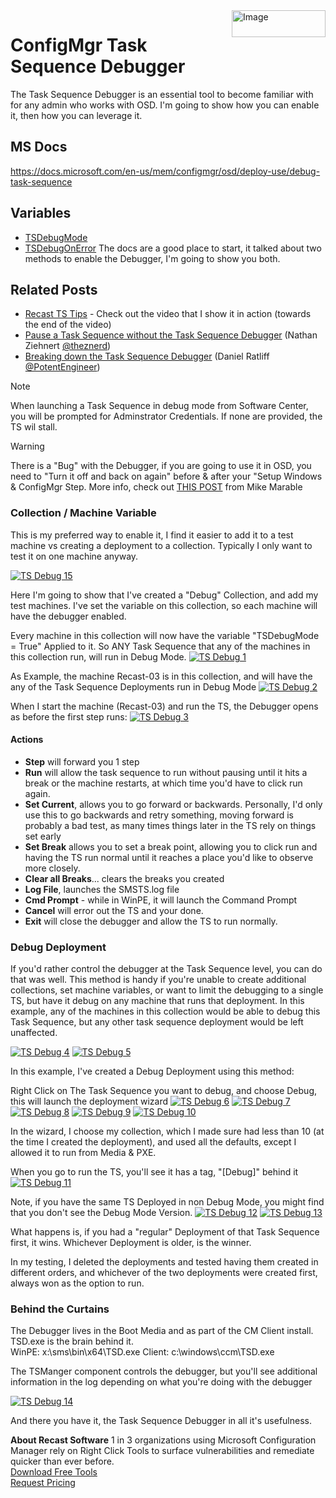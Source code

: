 <img style="float: right;" src="https://www.recastsoftware.com/wp-content/uploads/2021/10/Recast-Logo-Dark_Horizontal.svg"  alt="Image" height="43" width="150">

# ConfigMgr Task Sequence Debugger

The Task Sequence Debugger is an essential tool to become familiar with for any admin who works with OSD.  I'm going to show how you can enable it, then how you can leverage it.

## MS Docs

<https://docs.microsoft.com/en-us/mem/configmgr/osd/deploy-use/debug-task-sequence>

## Variables

- [TSDebugMode](https://docs.microsoft.com/en-us/mem/configmgr/osd/understand/task-sequence-variables#TSDebugMode)
- [TSDebugOnError](https://docs.microsoft.com/en-us/mem/configmgr/osd/understand/task-sequence-variables#TSDebugOnError)
The docs are a good place to start, it talked about two methods to enable the Debugger, I'm going to show you both.

## Related Posts

- [Recast TS Tips](https://www.recastsoftware.com/blog/a-week-of-task-sequence-tips-day-02) - Check out the video that I show it in action (towards the end of the video)
- [Pause a Task Sequence without the Task Sequence Debugger](https://z-nerd.com/blog/2021/01/21-pause-a-ts-without-the-task-sequence-debugger/) (Nathan Ziehnert [@theznerd](https://twitter.com/theznerd))
- [Breaking down the Task Sequence Debugger](http://www.potentengineer.com/breaking-down-the-task-sequence-debugger/) (Daniel Ratliff [@PotentEngineer](https://twitter.com/PotentEngineer))

> [!NOTE]
> When launching a Task Sequence in debug mode from Software Center, you will be prompted for Adminstrator Credentials.  If none are provided, the TS wil stall.

> [!WARNING]
>There is a "Bug" with the Debugger, if you are going to use it in OSD, you need to "Turn it off and back on again" before & after your "Setup Windows & ConfigMgr Step.  More info, check out [THIS POST](https://sccmf12twice.com/2020/04/task-sequence-debugger-hanging-during-oobe/) from Mike Marable

### Collection / Machine Variable

This is my preferred way to enable it, I find it easier to add it to a test machine vs creating a deployment to a collection.  Typically I only want to test it on one machine anyway.

[![TS Debug 15](media/TSDebugger15.png)](media/TSDebugger15.png)

Here I'm going to show that I've created a "Debug" Collection, and add my test machines.  I've set the variable on this collection, so each machine will have the debugger enabled.

Every machine in this collection will now have the variable "TSDebugMode = True" Applied to it.  So ANY Task Sequence that any of the machines in this collection run, will run in Debug Mode.
[![TS Debug 1](media/TSDebugger01.png)](media/TSDebugger01.png)

As Example, the machine Recast-03 is in this collection, and will have the any of the Task Sequence Deployments run in Debug Mode
[![TS Debug 2](media/TSDebugger02.png)](media/TSDebugger02.png)

When I start the machine (Recast-03) and run the TS, the Debugger opens as before the first step runs:
[![TS Debug 3](media/TSDebugger03.png)](media/TSDebugger03.png)

#### Actions

- **Step** will forward you 1 step
- **Run** will allow the task sequence to run without pausing until it hits a break or the machine restarts, at which time you'd have to click run again.
- **Set Current**, allows you to go forward or backwards.  Personally, I'd only use this to go backwards and retry something, moving forward is probably a bad test, as many times things later in the TS rely on things set early
- **Set Break** allows you to set a break point, allowing you to click run and having the TS run normal until it reaches a place you'd like to observe more closely.
- **Clear all Breaks**... clears the breaks you created
- **Log File**, launches the SMSTS.log file
- **Cmd Prompt** - while in WinPE, it will launch the Command Prompt
- **Cancel** will error out the TS and your done.
- **Exit** will close the debugger and allow the TS to run normally.

### Debug Deployment

If you'd rather control the debugger at the Task Sequence level, you can do that was well. This method is handy if you're unable to create additional collections, set machine variables, or want to limit the debugging to a single TS, but have it debug on any machine that runs that deployment.  In this example, any of the machines in this collection would be able to debug this Task Sequence, but any other task sequence deployment would be left unaffected.

[![TS Debug 4](media/TSDebugger04.png)](media/TSDebugger04.png)
[![TS Debug 5](media/TSDebugger05.png)](media/TSDebugger05.png)

In this example, I've created a Debug Deployment using this method:

Right Click on The Task Sequence you want to debug, and choose Debug, this will launch the deployment wizard
[![TS Debug 6](media/TSDebugger06.png)](media/TSDebugger06.png)
[![TS Debug 7](media/TSDebugger07.png)](media/TSDebugger07.png)
[![TS Debug 8](media/TSDebugger08.png)](media/TSDebugger08.png)
[![TS Debug 9](media/TSDebugger09.png)](media/TSDebugger09.png)
[![TS Debug 10](media/TSDebugger10.png)](media/TSDebugger10.png)

In the wizard, I choose my collection, which I made sure had less than 10 (at the time I created the deployment), and used all the defaults, except I allowed it to run from Media & PXE.

When you go to run the TS, you'll see it has a tag, "[Debug]" behind it
[![TS Debug 11](media/TSDebugger11.png)](media/TSDebugger11.png)

Note, if you have the same TS Deployed in non Debug Mode, you might find that you don't see the Debug Mode Version.
[![TS Debug 12](media/TSDebugger12.png)](media/TSDebugger12.png)
[![TS Debug 13](media/TSDebugger13.png)](media/TSDebugger13.png)

What happens is, if you had a "regular" Deployment of that Task Sequence first, it wins.  Whichever Deployment is older, is the winner.

In my testing, I deleted the deployments and tested having them created in different orders, and whichever of the two deployments were created first, always won as the option to run.

### Behind the Curtains

The Debugger lives in the Boot Media and as part of the CM Client install.  TSD.exe is the brain behind it.  
WinPE: x:\sms\bin\x64\TSD.exe
Client: c:\windows\ccm\TSD.exe

The TSManger component controls the debugger, but you'll see additional information in the log depending on what you're doing with the debugger

[![TS Debug 14](media/TSDebugger14.png)](media/TSDebugger14.png)

And there you have it, the Task Sequence Debugger in all it's usefulness.

**About Recast Software**
1 in 3 organizations using Microsoft Configuration Manager rely on Right Click Tools to surface vulnerabilities and remediate quicker than ever before.  
[Download Free Tools](https://www.recastsoftware.com/?utm_source=cmdocs&utm_medium=referral&utm_campaign=cmdocs#formarea)  
[Request Pricing](https://www.recastsoftware.com/pricing?utm_source=cmdocs&utm_medium=referral&utm_campaign=cmdocs)
